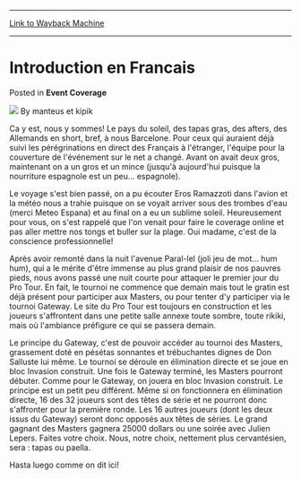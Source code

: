 
---
[Link to Wayback Machine](https://web.archive.org/web/20211206123538/https://magic.wizards.com/en/articles/archive/event-coverage/introduction-en-francais-2000-01-01)

[_metadata_:author]:- "manteus et kipik"
[_metadata_:description]:- "Ca y est, nous y sommes! Le pays du soleil, des tapas gras, des afters, des Allemands en short, bref, à nous Barcelone. Pour ceux qui auraient déjà suivi les pérégrinations en direct des Français à l'étranger, l'équipe pour la couverture de l'événement sur le net a changé. Avant on avait deux gros, maintenant on a un gros et un mince (jusqu'à aujourd'hui puisque la nourriture"
[_metadata_:generator]:- "Drupal 7 (http://drupal.org)"
[_metadata_:node]:- "766996"
[_metadata_:publish_date]:- "2000-01-01"
[_metadata_:source]:- "div-main-content"
[_metadata_:title]:- "Introduction en Francais"
[_metadata_:wayback_capture_timestamp]:- "2021-12-06 12:35:38"
[_metadata_:wayback_raw_url]:- "https://web.archive.org/web/20211206123538id_/https://magic.wizards.com/en/articles/archive/event-coverage/introduction-en-francais-2000-01-01"
[_metadata_:wayback_url]:- "https://magic.wizards.com/en/articles/archive/event-coverage/introduction-en-francais-2000-01-01"
---


Introduction en Francais
========================



 Posted in **Event Coverage**







![](https://media.magic.wizards.com/styles/auth_small/public/generic-avatar-150_546.png)
By manteus et kipik











Ca y est, nous y sommes! Le pays du soleil, des tapas gras, des afters, des Allemands en short, bref, à nous Barcelone. Pour ceux qui auraient déjà suivi les pérégrinations en direct des Français à l'étranger, l'équipe pour la couverture de l'événement sur le net a changé. Avant on avait deux gros, maintenant on a un gros et un mince (jusqu'à aujourd'hui puisque la nourriture espagnole est un peu... espagnole). 


Le voyage s'est bien passé, on a pu écouter Eros Ramazzoti dans l'avion et la météo nous a trahie puisque on se voyait arriver sous des trombes d'eau (merci Meteo Espana) et au final on a eu un sublime soleil. Heureusement pour vous, on s'est rappelé que l'on venait pour faire le coverage online et pas aller mettre nos tongs et buller sur la plage. Oui madame, c'est de la conscience professionnelle!


Après avoir remonté dans la nuit l'avenue Paral-lel (joli jeu de mot... hum hum), qui a le mérite d'être immense au plus grand plaisir de nos pauvres pieds, nous avons passé une nuit courte pour attaquer le premier jour du Pro Tour. En fait, le tournoi ne commence que demain mais tout le gratin est déjà présent pour participer aux Masters, ou pour tenter d'y participer via le tournoi Gateway. Le site du Pro Tour est toujours en construction et les joueurs s'affrontent dans une petite salle annexe toute sombre, toute rikiki, mais où l'ambiance préfigure ce qui se passera demain. 


Le principe du Gateway, c'est de pouvoir accéder au tournoi des Masters, grassement doté en pésétas sonnantes et trébuchantes dignes de Don Salluste lui même. Le tournoi se déroule en élimination directe et se joue en bloc Invasion construit. Une fois le Gateway terminé, les Masters pourront débuter. Comme pour le Gateway, on jouera en bloc Invasion construit. Le principe est un petit peu différent. Même si on fonctionnera en élimination directe, 16 des 32 joueurs sont des têtes de série et ne pourront donc s'affronter pour la première ronde. Les 16 autres joueurs (dont les deux issus du Gateway) seront donc opposés aux têtes de séries. Le grand gagnant des Masters gagnera 25000 dollars ou une soirée avec Julien Lepers. Faites votre choix. Nous, notre choix, nettement plus cervantésien, sera : tapas ou paella.


Hasta luego comme on dit ici!







